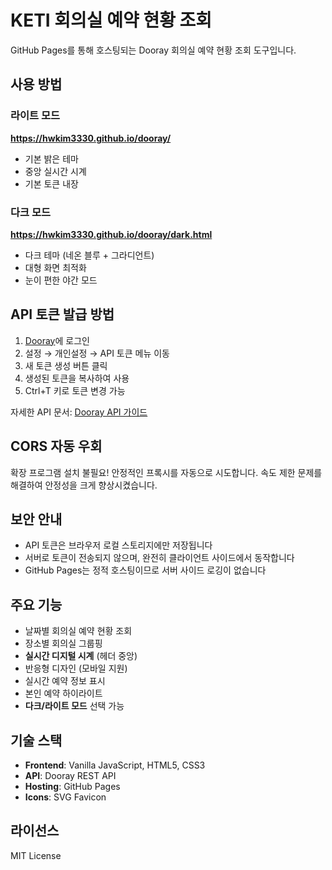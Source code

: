 # KETI 회의실 예약 현황 조회

GitHub Pages를 통해 호스팅되는 Dooray 회의실 예약 현황 조회 도구입니다.

## 사용 방법

### 라이트 모드
**https://hwkim3330.github.io/dooray/**
- 기본 밝은 테마
- 중앙 실시간 시계
- 기본 토큰 내장

### 다크 모드  
**https://hwkim3330.github.io/dooray/dark.html**
- 다크 테마 (네온 블루 + 그라디언트)
- 대형 화면 최적화
- 눈이 편한 야간 모드

## API 토큰 발급 방법

1. [Dooray](https://dooray.com)에 로그인
2. 설정 → 개인설정 → API 토큰 메뉴 이동
3. 새 토큰 생성 버튼 클릭
4. 생성된 토큰을 복사하여 사용
5. Ctrl+T 키로 토큰 변경 가능

자세한 API 문서: [Dooray API 가이드](https://helpdesk.dooray.com/share/pages/9wWo-xwiR66BO5LGshgVTg/2939987647631384419)

## CORS 자동 우회

확장 프로그램 설치 불필요! 안정적인 프록시를 자동으로 시도합니다.
속도 제한 문제를 해결하여 안정성을 크게 향상시켰습니다.

## 보안 안내

- API 토큰은 브라우저 로컬 스토리지에만 저장됩니다
- 서버로 토큰이 전송되지 않으며, 완전히 클라이언트 사이드에서 동작합니다
- GitHub Pages는 정적 호스팅이므로 서버 사이드 로깅이 없습니다

## 주요 기능

- 날짜별 회의실 예약 현황 조회
- 장소별 회의실 그룹핑  
- **실시간 디지털 시계** (헤더 중앙)
- 반응형 디자인 (모바일 지원)
- 실시간 예약 정보 표시
- 본인 예약 하이라이트
- **다크/라이트 모드** 선택 가능

## 기술 스택

- **Frontend**: Vanilla JavaScript, HTML5, CSS3
- **API**: Dooray REST API
- **Hosting**: GitHub Pages
- **Icons**: SVG Favicon

## 라이선스

MIT License